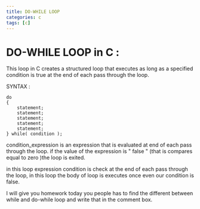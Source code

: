 ```yaml
---
title: DO-WHILE LOOP
categories: c
tags: [c]
---
```


# DO-WHILE LOOP in C :
This loop in C creates a structured loop that executes as long as a specified condition
is true at the end of each pass through the loop.

SYNTAX :

```
do
{
    statement;
    statement;
    statement;
    statement;
    statement;
} while( condition );
```

condition_expression is an expression that is evaluated at end of each pass through the loop. if the value of the
expression is " false " (that is compares equal to zero )the loop is exited.

in this loop expression condition is check at the end of each pass through the loop,
in this loop the body of loop is executes once even our condition is false.

I will give you homework today
you people has to find the different between while and do-while loop and write that in the comment box.